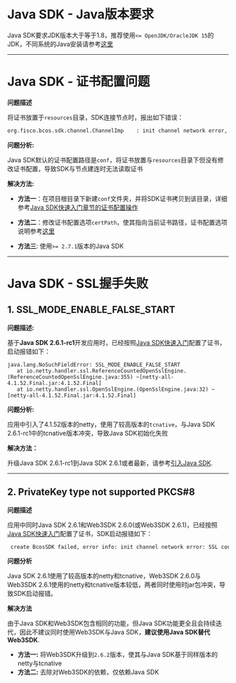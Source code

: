 # Java SDK - Java版本要求

Java SDK要求JDK版本大于等于1.8，推荐使用`<= OpenJDK/OracleJDK 15`的JDK，不同系统的Java安装请参考[这里](../installation.html#id9)

------------

# Java SDK - 证书配置问题

**问题描述**

将证书放置于`resources`目录，SDK连接节点时，报出如下错误：

```bash
org.fisco.bcos.sdk.channel.ChannelImp    : init channel network error, Not providing all the certificates to connect to the node! Please provide the certificates to connect with the block-chain.
```

**问题分析:** 

Java SDK默认的证书配置路径是`conf`，将证书放置与`resources`目录下但没有修改证书配置，导致SDK与节点建连时无法读取证书

**解决方法:**

- **方法一**：在项目根目录下新建`conf`文件夹，并将SDK证书拷贝到该目录，详细参考[Java SDK快速入门章节的证书配置操作](../sdk/java_sdk/quick_start.html#sdk)
- **方法二**：修改证书配置选项`certPath`，使其指向当前证书路径，证书配置选项说明参考[这里](../sdk/java_sdk/configuration.html#id5)

- **方法三**: 使用`>= 2.7.1`版本的Java SDK

---------

# Java SDK - SSL握手失败

## 1. SSL_MODE_ENABLE_FALSE_START

**问题描述:**

基于**Java SDK 2.6.1-rc1**开发应用时，已经按照[Java SDK快速入门](../sdk/java_sdk/quick_start.md)配置了证书，启动报错如下：

 ```
 java.lang.NoSuchFieldError: SSL_MODE_ENABLE_FALSE_START
    at io.netty.handler.ssl.ReferenceCountedOpenSslEngine.(ReferenceCountedOpenSslEngine.java:355) ~[netty-all-4.1.52.Final.jar:4.1.52.Final]
    at io.netty.handler.ssl.OpenSslEngine.(OpenSslEngine.java:32) ~[netty-all-4.1.52.Final.jar:4.1.52.Final]
 ```

**问题分析:**

应用中引入了4.1.52版本的netty，使用了较高版本的`tcnative`，与Java SDK 2.6.1-rc1中的tcnative版本冲突，导致Java SDK初始化失败

**解决方法：**

升级Java SDK 2.6.1-rc1到Java SDK 2.6.1或者最新，请参考[引入Java SDK](../sdk/java_sdk/quick_start.html#java-sdk).

---------

## 2. PrivateKey type not supported PKCS#8

**问题描述**

应用中同时Java SDK 2.6.1和Web3SDK 2.6.0(或Web3SDK 2.6.1)，已经按照[Java SDK快速入门](../sdk/java_sdk/quick_start.md)配置了证书，SDK启动报错如下：

```bash
 create BcosSDK failed, error info: init channel network error: SSL context init failed, please make sure your cert and key files are properly configured. error info: PrivateKey type not supported PKCS#8
 ```

**问题分析**

Java SDK 2.6.1使用了较高版本的netty和tcnative，Web3SDK 2.6.0与Web3SDK 2.6.1使用的netty和tcnative版本较低，两者同时使用时jar包冲突，导致SDK启动报错。

**解决方法**

由于Java SDK和Web3SDK包含相同的功能，但Java SDK功能更全且会持续迭代，因此不建议同时使用Web3SDK与Java SDK，**建议使用Java SDK替代Web3SDK**.

- **方法一:** 将Web3SDK升级到`2.6.2`版本，使其与Java SDK基于同样版本的netty与tcnative
- **方法二:** 去除对Web3SDK的依赖，仅依赖Java SDK
